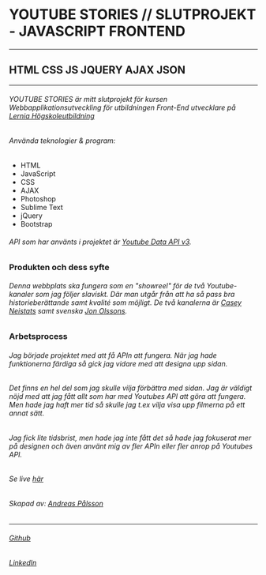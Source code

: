 # YOUTUBE STORIES // SLUTPROJEKT - JAVASCRIPT FRONTEND
---
## HTML CSS JS JQUERY AJAX JSON
---
###### YOUTUBE STORIES är mitt slutprojekt för kursen Webbapplikationsutveckling för utbildningen Front-End utvecklare på [Lernia Högskoleutbildning](https://www.lernia.se/)

###### Använda teknologier & program:
 * HTML
 * JavaScript
 * CSS
 * AJAX
 * Photoshop
 * Sublime Text
 * jQuery
 * Bootstrap

###### API som har använts i projektet är [Youtube Data API v3](https://developers.google.com/youtube/v3/).

### Produkten och dess syfte
###### Denna webbplats ska fungera som en "showreel" för de två Youtube-kanaler som jag följer slaviskt. Där man utgår från att ha så pass bra historieberättande samt kvalité som möjligt. De två kanalerna är [Casey Neistats](https://www.youtube.com/channel/UCtinbF-Q-fVthA0qrFQTgXQ) samt svenska [Jon Olssons](https://www.youtube.com/channel/UCyQb1TTrfRzQZmEfsx770qw).

### Arbetsprocess
###### Jag började projektet med att få APIn att fungera. När jag hade funktionerna färdiga så gick jag vidare med att designa upp sidan.
###### Det finns en hel del som jag skulle vilja förbättra med sidan. Jag är väldigt nöjd med att jag fått allt som har med Youtubes API att göra att fungera. Men hade jag haft mer tid så skulle jag t.ex vilja visa upp filmerna på ett annat sätt.
###### Jag fick lite tidsbrist, men hade jag inte fått det så hade jag fokuserat mer på designen och även använt mig av fler APIn eller fler anrop på Youtubes API.

###### Se live [här](http://www.rdny.se/utube)
###### Skapad av: [Andreas Pålsson](http://www.rdny.se)
---
###### [Github](https://github.com/therdny)
###### [LinkedIn](https://www.linkedin.com/in/andreas-p%C3%A5lsson-29a15890?trk=hp-identity-name)
